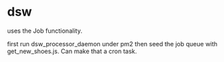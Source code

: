 # dsw

uses the Job functionality.

first run dsw_processor_daemon under pm2
then seed the job queue with get_new_shoes.js.  Can make that a cron task.
